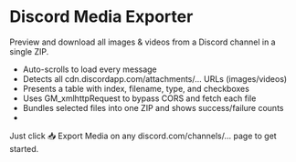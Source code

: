 # Discord Media Exporter

Preview and download all images & videos from a Discord channel in a single ZIP.

- Auto-scrolls to load every message
- Detects all cdn.discordapp.com/attachments/... URLs (images/videos)
- Presents a table with index, filename, type, and checkboxes
- Uses GM_xmlhttpRequest to bypass CORS and fetch each file
- Bundles selected files into one ZIP and shows success/failure counts
- 
Just click 📥 Export Media on any discord.com/channels/... page to get started.
